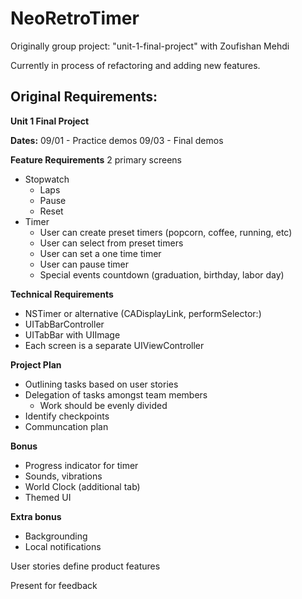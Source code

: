 # NeoRetroTimer
Originally group project: "unit-1-final-project" with Zoufishan Mehdi

Currently in process of refactoring and adding new features.



## Original Requirements:

**Unit 1 Final Project**

**Dates:**
09/01 - Practice demos
09/03 - Final demos


**Feature Requirements**
 2 primary screens

* Stopwatch
  * Laps
  * Pause
  * Reset
* Timer
  * User can create preset timers (popcorn, coffee, running, etc)
  * User can select from preset timers
  * User can set a one time timer
  * User can pause timer
  * Special events countdown (graduation, birthday, labor day)

**Technical Requirements**
* NSTimer or alternative (CADisplayLink, performSelector:)
* UITabBarController
* UITabBar with UIImage
* Each screen is a separate UIViewController

**Project Plan**
* Outlining tasks based on user stories
* Delegation of tasks amongst team members
	* Work should be evenly divided
* Identify checkpoints
* Communcation plan
 
**Bonus**
* Progress indicator for timer
* Sounds, vibrations
* World Clock (additional tab)
* Themed UI

**Extra bonus**
* Backgrounding
* Local notifications

User stories define product features

Present for feedback
